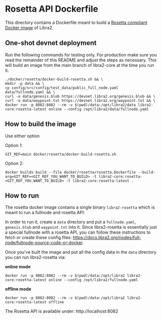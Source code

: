 # Rosetta API Dockerfile

This directory contains a Dockerfile meant to build a [Rosetta compliant Docker image](https://www.rosetta-api.org/docs/node_deployment.html) of Libra2.

## One-shot devnet deployment

Run the following commands for testing only. For production make sure you read the remainder of this README and adjust the steps as necessary.
This will build an image from the main branch of libra2-core at the time you run it.

```
./docker/rosetta/docker-build-rosetta.sh && \
mkdir -p data && \
cp config/src/config/test_data/public_full_node.yaml data/fullnode.yaml && \
curl -o data/genesis.blob https://devnet.libra2.org/genesis.blob && \
curl -o data/waypoint.txt https://devnet.libra2.org/waypoint.txt && \
docker run -p 8082:8082 --rm -v $(pwd)/data:/opt/libra2/data libra2-core:rosetta-latest online --config /opt/libra2/data/fullnode.yaml
```

## How to build the image

Use either option

Option 1:

```
GIT_REF=main docker/rosetta/docker-build-rosetta.sh
```

Option 2:

```
docker buildx build --file docker/rosetta/rosetta.Dockerfile --build-arg=GIT_REF=<GIT_REF_YOU_WANT_TO_BUILD> -t libra2-core:rosetta-<GIT_REF_YOU_WANT_TO_BUILD> -t libra2-core:rosetta-latest .
```

## How to run

The rosetta docker image contains a single binary `libra2-rosetta` which is meant to run a fullnode and rosetta API:

In order to run it, create a `data` directory and put a `fullnode.yaml`, `genesis.blob` and `waypoint.txt` into it.
Since libra2-rosetta is essentially just a special fullnode with a rosetta API, you can follow these instructions to fetch or create these config files: https://docs.libra2.org/nodes/full-node/fullnode-source-code-or-docker.

Once you've built the image and put all the config data in the `data` directory you can run libra2-rosetta via:

**online mode**

```
docker run -p 8082:8082 --rm -v $(pwd)/data:/opt/libra2 libra2-core:rosetta-latest online --config /opt/libra2/fullnode.yaml
```

**offline mode**

```
docker run -p 8082:8082 --rm -v $(pwd)/data:/opt/libra2 libra2-core:rosetta-latest offline
```

The Rosetta API is available under: http://localhost:8082
